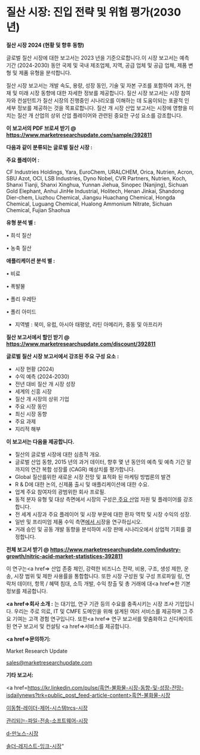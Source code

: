 # 질산 시장: 진입 전략 및 위험 평가(2030년)

<strong>질산 시장 2024 (현황 및 향후 동향)</strong>

글로벌 질산 시장에 대한 보고서는 2023 년을 기준으로합니다.이 시장 보고서는 예측 기간 (2024-2030) 동안 국제 및 국내 제조업체, 지역, 공급 업체 및 공급 업체, 제품 변형 및 제품 유형을 분석합니다.

질산 시장 보고서는 개발 속도, 용량, 성장 동인, 기술 및 자본 구조를 포함하여 과거, 현재 및 미래 시장 동향에 대한 자세한 정보를 제공합니다. 질산 시장 보고서는 시장 참여자와 컨설턴트가 질산 시장의 진행중인 시나리오를 이해하는 데 도움이되는 포괄적 인 세부 정보를 제공하는 것을 목표로합니다. 질산 개 시장 산업 보고서는 시장에 영향을 미치는 질산 개 산업의 상위 산업 플레이어와 관련된 중요한 구성 요소를 강조합니다.



<strong>이 보고서의 PDF 브로셔 받기 @ <a href=https://www.marketresearchupdate.com/sample/392811>https://www.marketresearchupdate.com/sample/392811</a></strong>



<strong>다음과 같이 분류되는 글로벌 질산 시장 :</strong>



<strong>주요 플레이어 :</strong>

CF Industries Holdings, Yara, EuroChem, URALCHEM, Orica, Nutrien, Acron, SBU Azot, OCI, LSB Industries, Dyno Nobel, CVR Partners, Nutrien, Koch, Shanxi Tianji, Shanxi Xinghua, Yunnan Jiehua, Sinopec (Nanjing), Sichuan Gold Elephant, Anhui JinHe Industrial, Holitech, Henan Jinkai, Shandong Dier-chem, Liuzhou Chemical, Jiangsu Huachang Chemical, Hongda Chemical, Luguang Chemical, Hualong Ammonium Nitrate, Sichuan Chemical, Fujian Shaohua



<strong>유형 분석 별 :</strong>

• 희석 질산

• 농축 질산



<strong>애플리케이션 분석 별 :</strong>

• 비료

• 폭발물

• 폴리 우레탄

• 폴리 아미드

<ul>
  <li>지역별 : 북미, 유럽, 아시아 태평양, 라틴 아메리카, 중동 및 아프리카</li>
</ul>


<strong>질산 보고서에서 할인 받기 @ <a href=https://www.marketresearchupdate.com/discount/392811>https://www.marketresearchupdate.com/discount/392811</a></strong>



<strong>글로벌 질산 시장 보고서에서 강조된 주요 구성 요소 :</strong>
<ul>
  <li>시장 현황 (2024)</li>
  <li>수익 예측 (2024-2030)</li>
  <li>전년 대비 질산 개 시장 성장</li>
  <li>세계의 신흥 시장</li>
  <li>질산 개 시장의 상위 기업</li>
  <li>주요 시장 동인</li>
  <li>최신 시장 동향</li>
  <li>주요 과제</li>
  <li>지리적 해부</li>
</ul>


<strong>이 보고서는 다음을 제공합니다.</strong>
<ul>
  <li>질산의 글로벌 시장에 대한 심층적 개요.</li>
  <li>글로벌 산업 동향, 2015 년의 과거 데이터, 향후 몇 년 동안의 예측 및 예측 기간 말까지의 연간 복합 성장률 (CAGR) 예상치를 평가합니다.</li>
  <li>Global 질산를위한 새로운 시장 전망 및 표적화 된 마케팅 방법론의 발견</li>
  <li>R &amp; D에 대한 논의, 신제품 출시 및 애플리케이션에 대한 수요.</li>
  <li>업계 주요 참여자의 광범위한 회사 프로필.</li>
  <li>동적 분자 유형 및 대상 측면에서 시장의 구성은<a href=> 주요 산</a>업 자원 및 플레이어를 강조합니다.</li>
  <li>전 세계 시장과 주요 플레이어 및 시장 부문에 대한 환자 역학 및 시장 수익의 성장.</li>
  <li>일반 및 프리미엄 제품 수익 측면<a href=>에서 시</a>장을 연구하십시오.</li>
  <li>거래 승인 및 공동 개발 동향을 분석하여 시장 판매 시나리오에서 상업적 기회를 결정합니다.</li>
</ul>



<strong>전체 보고서 받기 @ <a href=https://www.marketresearchupdate.com/industry-growth/nitric-acid-market-statistices-392811>https://www.marketresearchupdate.com/industry-growth/nitric-acid-market-statistices-392811</a></strong>

이 연구는<a href=> 산업 존중</a> 체인, 강력한 비즈니스 전략, 비용, 구조, 생성 제한, 운송, 시장 범위 및 제한 사용률을 통합합니다. 또한 시장 구성원 및 구성 프로파일 링, 연락처 데이터, 항목 / 혜택 침대, 소득 개발, 수익 창출 및 총 거래에 대<a href=>한 기본 </a>정보를 제공합니다.



<strong><a href=>회사 소</a>개 :</strong>
는 대기업, 연구 기관 등의 수요를 충족시키는 시장 조사 기업입니다. 우리는 주로 의료, IT 및 CMFE 도메인을 위해 설계된 여러 서비스를 제공하며 그 주요 기여는 고객 경험 연구입니다. 또한<a href=> 연구 보</a>고서를 맞춤화하고 신디케이트 된 연구 보고서 및 컨설팅 <a href=>서비스</a>를 제공합니다.



<strong><a href=>문의하기:</a></strong>

Market Research Update

sales@marketresearchupdate.com



<strong>기타 보고서:</strong>

<a href=https://kr.linkedin.com/pulse/흑연-불화물-시장-동향-및-성장-전망-isdailynews?trk=public_post_feed-article-content>흑연-불화물-시장</a>

<a href=https://www.linkedin.com/pulse/이동형-레이더-제어-시스템trcs-시장-경쟁-분석-및-성장-잠재력-2029/>이동형-레이더-제어-시스템trcs-시장</a>

<a href=https://www.linkedin.com/pulse/관리되는-파일-전송-소프트웨어-시장-현재-및-미래-성장-2029-isv8f/>관리되는-파일-전송-소프트웨어-시장</a>

<a href=https://www.linkedin.com/pulse/d-만노스-시장-경쟁-분석-및-성장-잠재력-2029-trendsetters-talk-360-analysis-wmbuf/>d-만노스-시장</a>

<a href=https://www.linkedin.com/pulse/솔더-레지스트-잉크-시장-세분화-연구-및-목표-고객2030년-data-dive-diaries-24-analysis-88nzf/>솔더-레지스트-잉크-시장</a>"

